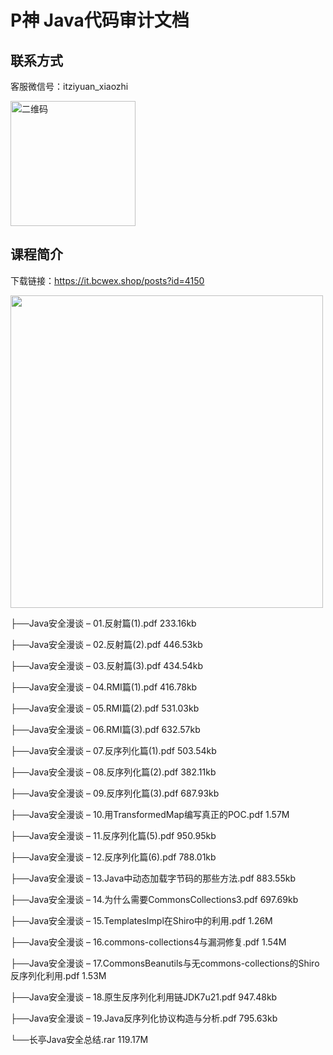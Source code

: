 # P神 Java代码审计文档

## 联系方式

客服微信号：itziyuan_xiaozhi

<img src="https://ziyuanyun.oss-cn-guangzhou.aliyuncs.com/common/20240614073449/666b82192834a.jpg" width="200" height="200" alt="二维码">

## 课程简介

下载链接：https://it.bcwex.shop/posts?id=4150

<img src="https://ziyuanyun.oss-cn-guangzhou.aliyuncs.com/yun/20240606073040/6660f5206caca.jpg" width="500" alt="">

  

 ├──Java安全漫谈 &#8211; 01.反射篇(1).pdf 233.16kb

 ├──Java安全漫谈 &#8211; 02.反射篇(2).pdf 446.53kb

 ├──Java安全漫谈 &#8211; 03.反射篇(3).pdf 434.54kb

 ├──Java安全漫谈 &#8211; 04.RMI篇(1).pdf 416.78kb

 ├──Java安全漫谈 &#8211; 05.RMI篇(2).pdf 531.03kb

 ├──Java安全漫谈 &#8211; 06.RMI篇(3).pdf 632.57kb

 ├──Java安全漫谈 &#8211; 07.反序列化篇(1).pdf 503.54kb

 ├──Java安全漫谈 &#8211; 08.反序列化篇(2).pdf 382.11kb

 ├──Java安全漫谈 &#8211; 09.反序列化篇(3).pdf 687.93kb

 ├──Java安全漫谈 &#8211; 10.用TransformedMap编写真正的POC.pdf 1.57M

 ├──Java安全漫谈 &#8211; 11.反序列化篇(5).pdf 950.95kb

 ├──Java安全漫谈 &#8211; 12.反序列化篇(6).pdf 788.01kb

 ├──Java安全漫谈 &#8211; 13.Java中动态加载字节码的那些方法.pdf 883.55kb

 ├──Java安全漫谈 &#8211; 14.为什么需要CommonsCollections3.pdf 697.69kb

 ├──Java安全漫谈 &#8211; 15.TemplatesImpl在Shiro中的利用.pdf 1.26M

 ├──Java安全漫谈 &#8211; 16.commons-collections4与漏洞修复.pdf 1.54M

 ├──Java安全漫谈 &#8211; 17.CommonsBeanutils与无commons-collections的Shiro反序列化利用.pdf 1.53M

 ├──Java安全漫谈 &#8211; 18.原生反序列化利用链JDK7u21.pdf 947.48kb

 ├──Java安全漫谈 &#8211; 19.Java反序列化协议构造与分析.pdf 795.63kb

 └──长亭Java安全总结.rar 119.17M

  